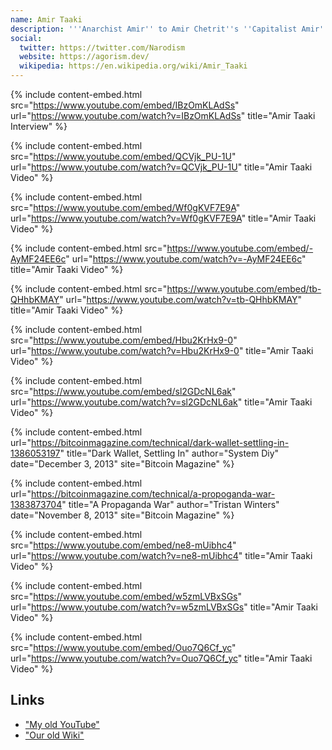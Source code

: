```yaml
---
name: Amir Taaki
description: '''Anarchist Amir'' to Amir Chetrit''s ''Capitalist Amir'', Gav met Johnny through Amir Taaki.'
social:
  twitter: https://twitter.com/Narodism
  website: https://agorism.dev/
  wikipedia: https://en.wikipedia.org/wiki/Amir_Taaki
---
```


{% include content-embed.html
  src="https://www.youtube.com/embed/IBzOmKLAdSs"
  url="https://www.youtube.com/watch?v=IBzOmKLAdSs"
  title="Amir Taaki Interview"
%}

{% include content-embed.html
  src="https://www.youtube.com/embed/QCVjk_PU-1U"
  url="https://www.youtube.com/watch?v=QCVjk_PU-1U"
  title="Amir Taaki Video"
%}

{% include content-embed.html
  src="https://www.youtube.com/embed/Wf0gKVF7E9A"
  url="https://www.youtube.com/watch?v=Wf0gKVF7E9A"
  title="Amir Taaki Video"
%}

{% include content-embed.html
  src="https://www.youtube.com/embed/-AyMF24EE6c"
  url="https://www.youtube.com/watch?v=-AyMF24EE6c"
  title="Amir Taaki Video"
%}

{% include content-embed.html
  src="https://www.youtube.com/embed/tb-QHhbKMAY"
  url="https://www.youtube.com/watch?v=tb-QHhbKMAY"
  title="Amir Taaki Video"
%}

{% include content-embed.html
  src="https://www.youtube.com/embed/Hbu2KrHx9-0"
  url="https://www.youtube.com/watch?v=Hbu2KrHx9-0"
  title="Amir Taaki Video"
%}

{% include content-embed.html
  src="https://www.youtube.com/embed/sl2GDcNL6ak"
  url="https://www.youtube.com/watch?v=sl2GDcNL6ak"
  title="Amir Taaki Video"
%}

{% include content-embed.html
  url="https://bitcoinmagazine.com/technical/dark-wallet-settling-in-1386053197"
  title="Dark Wallet, Settling In"
  author="System Diy"
  date="December 3, 2013"
  site="Bitcoin Magazine"
%}

{% include content-embed.html
  url="https://bitcoinmagazine.com/technical/a-propoganda-war-1383873704"
  title="A Propaganda War"
  author="Tristan Winters"
  date="November 8, 2013"
  site="Bitcoin Magazine"
%}

{% include content-embed.html
  src="https://www.youtube.com/embed/ne8-mUibhc4"
  url="https://www.youtube.com/watch?v=ne8-mUibhc4"
  title="Amir Taaki Video"
%}

{% include content-embed.html
  src="https://www.youtube.com/embed/w5zmLVBxSGs"
  url="https://www.youtube.com/watch?v=w5zmLVBxSGs"
  title="Amir Taaki Video"
%}

{% include content-embed.html
  src="https://www.youtube.com/embed/Ouo7Q6Cf_yc"
  url="https://www.youtube.com/watch?v=Ouo7Q6Cf_yc"
  title="Amir Taaki Video"
%}

## Links
- ["My old YouTube"](https://www.youtube.com/@BoxxyBrassin)
- ["Our old Wiki"](https://web.archive.org/web/20150309190939/http://wiki.unsystem.net/en/index.php/Bitlaw)

